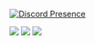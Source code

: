 [![Discord Presence](https://lanyard.cnrad.dev/api/1034381088316981309)](https://discord.com/users/1034381088316981309)

![](https://img.shields.io/badge/-HTML-c58545?style=for-the-badge&logo=html5&logoColor=c58545&labelColor=282828)
![](https://img.shields.io/badge/-Python-98b982?style=for-the-badge&logo=python&logoColor=98b982&labelColor=282828)
![](https://img.shields.io/badge/-JAVASCRIPT-yellow?style=for-the-badge&logo=javascript&logoColor=yellow&labelColor=282828)
